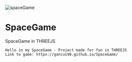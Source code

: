![spaceGame](https://user-images.githubusercontent.com/60218462/114303569-15d32900-9acf-11eb-8b4b-d78f9712ce82.png)
# SpaceGame
SpaceGame in THREEJS

    Hello in my SpaceGame - Project made for fun in THREEJS
    Link to game: https://gancus98.github.io/SpaceGame/
